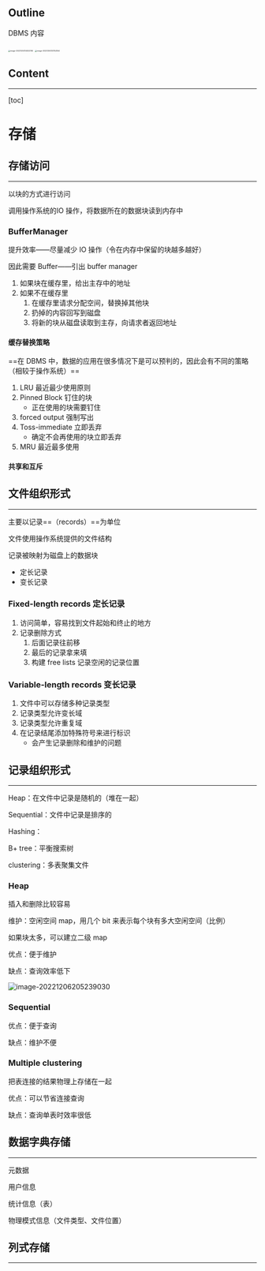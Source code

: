 ## Outline

DBMS 内容

<img src="https://wangleidetuchuang.oss-cn-beijing.aliyuncs.com/img/image-20221204104022194.png" alt="image-20221204104022194" style="zoom: 25%;" />

<img src="https://wangleidetuchuang.oss-cn-beijing.aliyuncs.com/img/image-20221204133152554.png" alt="image-20221204133152554" style="zoom:25%;" />



## Content

---

[toc]

# 存储

## 存储访问

---

以块的方式进行访问

调用操作系统的IO 操作，将数据所在的数据块读到内存中

### BufferManager

提升效率——尽量减少 IO 操作（令在内存中保留的块越多越好）

因此需要 Buffer——引出 buffer manager

1. 如果块在缓存里，给出主存中的地址
2. 如果不在缓存里
   1. 在缓存里请求分配空间，替换掉其他块
   2. 扔掉的内容回写到磁盘
   3. 将新的块从磁盘读取到主存，向请求者返回地址

#### 缓存替换策略

==在 DBMS 中，数据的应用在很多情况下是可以预判的，因此会有不同的策略（相较于操作系统）==

1. LRU 最近最少使用原则
2. Pinned Block 钉住的块
   - 正在使用的块需要钉住
3. forced output 强制写出
4. Toss-immediate 立即丢弃
   - 确定不会再使用的块立即丢弃
5. MRU 最近最多使用

#### 共享和互斥

## 文件组织形式

---

主要以记录==（records）==为单位

文件使用操作系统提供的文件结构

记录被映射为磁盘上的数据块

- 定长记录
- 变长记录

### Fixed-length records 定长记录

1. 访问简单，容易找到文件起始和终止的地方
2. 记录删除方式
   1. 后面记录往前移
   2. 最后的记录拿来填
   3. 构建 free lists 记录空闲的记录位置

### Variable-length records 变长记录

1. 文件中可以存储多种记录类型
2. 记录类型允许变长域
3. 记录类型允许重复域
4. 在记录结尾添加特殊符号来进行标识
   - 会产生记录删除和维护的问题

## 记录组织形式

---

Heap：在文件中记录是随机的（堆在一起）

Sequential：文件中记录是排序的

Hashing：

B+ tree：平衡搜索树

clustering：多表聚集文件

### Heap

插入和删除比较容易

维护：空闲空间 map，用几个 bit 来表示每个块有多大空闲空间（比例）

如果块太多，可以建立二级 map

优点：便于维护

缺点：查询效率低下

![image-20221206205239030](https://wangleidetuchuang.oss-cn-beijing.aliyuncs.com/img/image-20221206205239030.png)

### Sequential

优点：便于查询

缺点：维护不便

### Multiple clustering

把表连接的结果物理上存储在一起

优点：可以节省连接查询

缺点：查询单表时效率很低

## 数据字典存储

---

元数据

用户信息

统计信息（表）

物理模式信息（文件类型、文件位置）

## 列式存储

---

